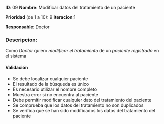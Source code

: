 **ID**: 09 
**Nombre**: Modificar datos del tratamiento de un paciente

**Prioridad** (de 1 a 10): 9 
**Iteracion**:1

**Responsable**: Doctor

### Descripcion:

Como *Doctor* quiero *modificar el tratamiento* de un *paciente registrado* en el sistema

#### Validación 

* Se debe localizar cualquier paciente
* El resultado de la búsqueda es único
* Es necesario utilizar el nombre completo
* Muestra error si no encuentra al paciente
* Debe permitir modificar cualquier dato del tratamiento del paciente
* Se comprueba que los datos del tratamiento no son duplicados
* Se verifica que se han sido modificados los datos del tratamiento del paciente
